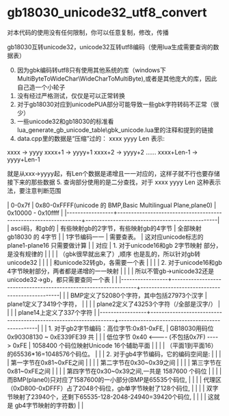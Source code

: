 # gb18030_unicode32_utf8_convert

对本代码的使用没有任何限制，你可以任意复制，修改，传播

gb18030互转unicode32，unicode32互转utf8编码（使用lua生成需要查询的数据表）

0. 因为gbk编码转utf8只有使用其他系统的库（windows下MultiByteToWideChar\WideCharToMultiByte),或者是其他庞大的库，因此自己造一个小轮子
1. 没有经过严格测试，仅仅是可以正常转换
2. 对于gb18030对应到unicodePUA部分可能导致一些gbk字符转码不正常（很少）
3. 一些unicode32和gb18030的标准看lua_generate_gb_unicode_table\gbk_unicode.lua里的注释和提到的链接
4. data.cpp里的数据是“压缩”过的：
  xxxx  yyyy Len 表示:
  
  xxxx    ->  yyyy
  xxxx+1  ->  yyyy+1
  xxxx+2  ->  yyyy+2
  ......
  xxxx+Len-1  ->  yyyy+Len-1

  就是从xxx->yyyy起，有Len个数据是递增且一一对应的，这样子就不行也要存储接下来的那些数据
5. 查询部分使用的是二分查找，对于 xxxx yyyy Len 这种表示法，要注意判断范围

| 0-0x7f          | 0x80-0xFFFF(unicode 的 BMP,Basic Multilingual Plane,plane0)     | 0x10000 - 0x10ffff                             |
|-----------------+-----------------------------------------------------------------+------------------------------------------------|
| ascii码，和gb的 | 有些映射gb的2字节，有些映射gb的4字节                            | 全部映射gb18030 的 4字节                       |
| 1字节编码一一   | 需要查表。                                                      | 这对应unicode标志的plane1-plane16 只需要做计算 |
| 对应            | 1. 对于unicode16和gb 2字节映射 部分，是没有规律的               |                                                |
|                 | （gbk很早就出来了）,顺序 也是乱的，所以针对gb转unicode32        |                                                |
|                 | 和unicode32转gb，各需要一个表                                   |                                                |
|                 | 2. 对于unicode16和gb 4字节映射部分，两者都是递增的一一映射      |                                                |
|                 | 所以不管gb->unicode32还是unicode32->gb，都只需要查同一个表      |                                                |
|-----------------+-----------------------------------------------------------------+------------------------------------------------|
|                 | BMP定义了52080个字符，其中包括27973个汉字                       | plane1定义了3419个字符，                       |
|                 |                                                                 | plane2定义了43253个字符（/全部是汉字/）        |
|                 |                                                                 | plane14上定义了337个字符                       |
|-----------------+-----------------------------------------------------------------+------------------------------------------------|
|                 | 1. 对于gb2字节编码：高位字节:0x81-0xFE,                         | GB18030用码位 0x90308130 ~ 0xE339FE39 共       |
|                 | 低位字节 0x40 <---- (不包括0x7F) ----> 0xFE                     | 1058400 个码位映射Unicode 16个辅助平面         |
|                 |                                                                 | （平面1到平面16）的65536*16=1048576个码位。    |
|                 | 2. 对于gb4字节编码，它的编码空间是:                             |                                                |
|                 | 第一字节在0x81~0xFE之间                                         |                                                |
|                 | 第二字节在0x30~0x39之间                                         |                                                |
|                 | 第三字节在0x81~0xFE之间                                         |                                                |
|                 | 第四字节在0x30~0x39之间,一共是 1587600 个码位                   |                                                |
|                 | 而BMP(plane0)只对应了1587600的一小部分(BMP是65535个码位,        |                                                |
|                 | 代理区（0xD800-0xDFFF）占了2048个码位，gb单字节映射了128个码位, |                                                |
|                 | 双字节映射了23940个，还剩下65535-128-2048-24940=39420个码位,    |                                                |
|                 | 这就是 gb4字节映射的字符数)                                     |                                                |
